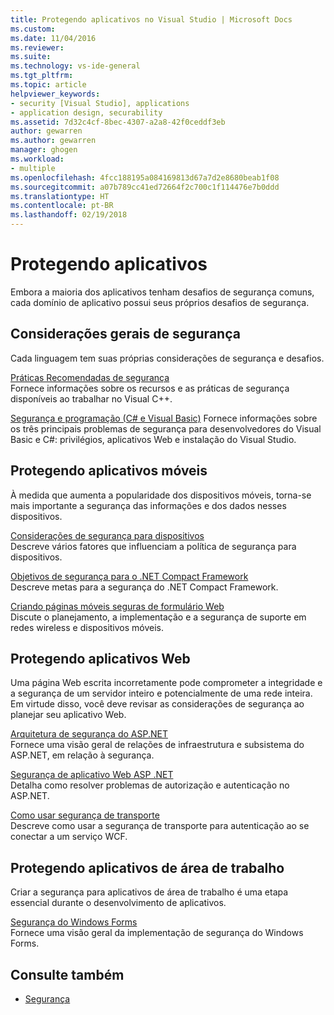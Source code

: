 ```yaml
---
title: Protegendo aplicativos no Visual Studio | Microsoft Docs
ms.custom: 
ms.date: 11/04/2016
ms.reviewer: 
ms.suite: 
ms.technology: vs-ide-general
ms.tgt_pltfrm: 
ms.topic: article
helpviewer_keywords:
- security [Visual Studio], applications
- application design, securability
ms.assetid: 7d32c4cf-8bec-4307-a2a8-42f0ceddf3eb
author: gewarren
ms.author: gewarren
manager: ghogen
ms.workload:
- multiple
ms.openlocfilehash: 4fcc188195a084169813d67a7d2e8680beab1f08
ms.sourcegitcommit: a07b789cc41ed72664f2c700c1f114476e7b0ddd
ms.translationtype: HT
ms.contentlocale: pt-BR
ms.lasthandoff: 02/19/2018
---
```

# <a name="securing-applications"></a>Protegendo aplicativos

Embora a maioria dos aplicativos tenham desafios de segurança comuns, cada domínio de aplicativo possui seus próprios desafios de segurança.  
  
## <a name="general-security-considerations"></a>Considerações gerais de segurança  
 Cada linguagem tem suas próprias considerações de segurança e desafios.  
  
 [Práticas Recomendadas de segurança](/cpp/top/security-best-practices-for-cpp)  
 Fornece informações sobre os recursos e as práticas de segurança disponíveis ao trabalhar no Visual C++.  
  
 [Segurança e programação (C# e Visual Basic)](https://msdn.microsoft.com/library/ms233782(v=vs.100).aspx)  
 Fornece informações sobre os três principais problemas de segurança para desenvolvedores do Visual Basic e C#: privilégios, aplicativos Web e instalação do Visual Studio.  
  
## <a name="securing-mobile-applications"></a>Protegendo aplicativos móveis  
 À medida que aumenta a popularidade dos dispositivos móveis, torna-se mais importante a segurança das informações e dos dados nesses dispositivos.  
  
 [Considerações de segurança para dispositivos](http://msdn.microsoft.com/45fab484-8718-452e-8210-04fda3c6cb87)  
 Descreve vários fatores que influenciam a política de segurança para dispositivos.  
  
 [Objetivos de segurança para o .NET Compact Framework](http://msdn.microsoft.com/64ac2770-e2bc-40a3-abbf-56c8a2c0e364)  
 Descreve metas para a segurança do .NET Compact Framework.  
  
 [Criando páginas móveis seguras de formulário Web](http://msdn.microsoft.com/b69727c1-f81f-4221-a116-8f92f769365f)  
 Discute o planejamento, a implementação e a segurança de suporte em redes wireless e dispositivos móveis.  
  
## <a name="securing-web-applications"></a>Protegendo aplicativos Web  
 Uma página Web escrita incorretamente pode comprometer a integridade e a segurança de um servidor inteiro e potencialmente de uma rede inteira. Em virtude disso, você deve revisar as considerações de segurança ao planejar seu aplicativo Web.  
  
 [Arquitetura de segurança do ASP.NET](http://msdn.microsoft.com/Library/c34d6f4f-f64d-4697-bd32-02dd2ddf726f)  
 Fornece uma visão geral de relações de infraestrutura e subsistema do ASP.NET, em relação à segurança.  
  
 [Segurança de aplicativo Web ASP .NET](http://msdn.microsoft.com/Library/658d0430-1644-4744-b52d-08b0d6fcacb8)  
 Detalha como resolver problemas de autorização e autenticação no ASP.NET.  
  
 [Como usar segurança de transporte](http://msdn.microsoft.com/16210e41-5492-4cc8-9002-7366b1fc7297)  
 Descreve como usar a segurança de transporte para autenticação ao se conectar a um serviço WCF.  
  
## <a name="securing-desktop-applications"></a>Protegendo aplicativos de área de trabalho  
 Criar a segurança para aplicativos de área de trabalho é uma etapa essencial durante o desenvolvimento de aplicativos.  
  
 [Segurança do Windows Forms](/dotnet/framework/winforms/windows-forms-security)  
 Fornece uma visão geral da implementação de segurança do Windows Forms.  
  
## <a name="see-also"></a>Consulte também

- [Segurança](../ide/security-in-visual-studio.md)